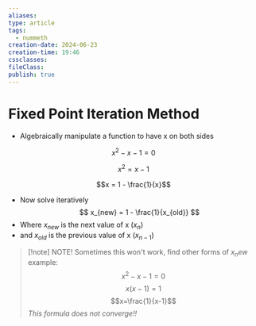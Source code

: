 ```yaml
---
aliases: 
type: article
tags:
  - nummeth
creation-date: 2024-06-23
creation-time: 19:46
cssclasses: 
fileClass: 
publish: true
---
```

# Fixed Point Iteration Method

- Algebraically manipulate a function to have x on both sides

$$x^2 - x - 1 = 0$$

$$x^2 = x - 1$$

$$x = 1 - \frac{1}{x}$$

- Now solve iteratively
$$
x_{new} = 1 - \frac{1}{x_{old}}
$$
- Where $x_{new}$ is the next value of x ($x_n$)
- and $x_{old}$ is the previous value of x ($x_{n-1}$)
> [!note] NOTE!
> Sometimes this won't work, find other forms of $x_new$
> example:
> $$x^2-x-1=0$$
> $$x(x-1)=1$$
> $$x=\frac{1}{x-1}$$
> *This formula does not converge!!*